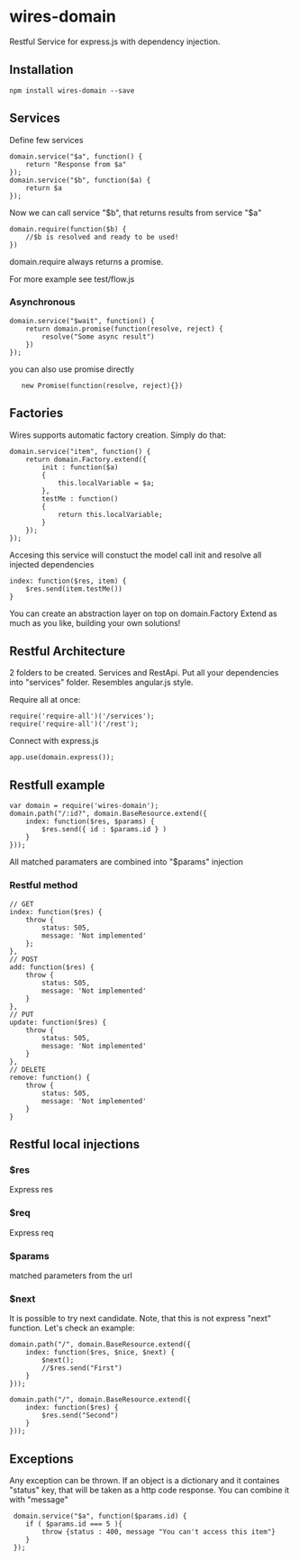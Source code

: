 wires-domain
============

Restful Service for express.js with dependency injection.

## Installation

	npm install wires-domain --save
	
## Services

Define few services

	domain.service("$a", function() {
		return "Response from $a"
	});
	domain.service("$b", function($a) {
		return $a
	});
	
Now we can call service "$b", that returns results from service "$a"

	domain.require(function($b) {
		//$b is resolved and ready to be used!
	})

domain.require always returns a promise.

For more example see test/flow.js

### Asynchronous

	domain.service("$wait", function() {
		return domain.promise(function(resolve, reject) {
			resolve("Some async result")	
		})
	});

you can also use promise directly

       new Promise(function(resolve, reject){})

## Factories

Wires supports automatic factory creation.
Simply do that:

    domain.service("item", function() {
		return domain.Factory.extend({
		    init : function($a)
		    {
		    	this.localVariable = $a;
		    },
		    testMe : function()
		    {
		    	return this.localVariable;
		    }
		});
	});

Accesing this service will constuct the model call init and resolve all injected dependencies

	index: function($res, item) {
		$res.send(item.testMe())
	}

You can create an abstraction layer on top on domain.Factory
Extend as much as you like, building your own solutions!


## Restful Architecture

2 folders to be created. Services and RestApi. Put all your dependencies into "services" folder.
Resembles angular.js style.

Require all at once:

	require('require-all')('/services');
	require('require-all')('/rest');

Connect with express.js

	app.use(domain.express());


## Restfull example

	var domain = require('wires-domain');
	domain.path("/:id?", domain.BaseResource.extend({
		index: function($res, $params) {
			$res.send({ id : $params.id } )
		}
	}));

All matched paramaters are combined into "$params" injection

### Restful method

	// GET
    index: function($res) {
		throw {
			status: 505,
			message: 'Not implemented'
		};
	},
	// POST
	add: function($res) {
		throw {
			status: 505,
			message: 'Not implemented'
		}
	},
	// PUT
	update: function($res) {
		throw {
			status: 505,
			message: 'Not implemented'
		}
	},
	// DELETE
	remove: function() {
		throw {
			status: 505,
			message: 'Not implemented'
		}
	}


## Restful local injections

### $res
Express res

### $req
Express req

### $params
matched parameters from the url

### $next
It is possible to try next candidate. Note, that this is not express "next" function.
Let's check an example:

	domain.path("/", domain.BaseResource.extend({
		index: function($res, $nice, $next) {
			$next();
			//$res.send("First")
		}
	}));
	
	domain.path("/", domain.BaseResource.extend({
		index: function($res) {
			$res.send("Second")
		}
	}));


## Exceptions

Any exception can be thrown. If an object is a dictionary and it containes "status" key, that will be taken as a http code response. You can combine it with "message"

     domain.service("$a", function($params.id) {
		if ( $params.id === 5 ){
			throw {status : 400, message "You can't access this item"}
		}
     });


